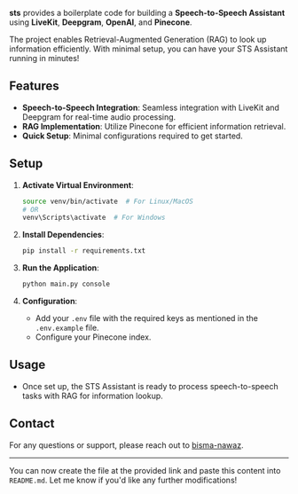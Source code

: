 **sts** provides a boilerplate code for building a **Speech-to-Speech Assistant** using **LiveKit**, **Deepgram**, **OpenAI**, and **Pinecone**. 

The project enables Retrieval-Augmented Generation (RAG) to look up information efficiently. With minimal setup, you can have your STS Assistant running in minutes!

## Features

- **Speech-to-Speech Integration**: Seamless integration with LiveKit and Deepgram for real-time audio processing.
- **RAG Implementation**: Utilize Pinecone for efficient information retrieval.
- **Quick Setup**: Minimal configurations required to get started.

## Setup

1. **Activate Virtual Environment**:
   ```bash
   source venv/bin/activate  # For Linux/MacOS
   # OR
   venv\Scripts\activate  # For Windows
   ```

2. **Install Dependencies**:
   ```bash
   pip install -r requirements.txt
   ```

3. **Run the Application**:
   ```bash
   python main.py console
   ```

4. **Configuration**:
   - Add your `.env` file with the required keys as mentioned in the `.env.example` file.
   - Configure your Pinecone index.

## Usage

- Once set up, the STS Assistant is ready to process speech-to-speech tasks with RAG for information lookup.
## Contact

For any questions or support, please reach out to [bisma-nawaz](https://github.com/bisma-nawaz).

---

You can now create the file at the provided link and paste this content into `README.md`. Let me know if you'd like any further modifications!

